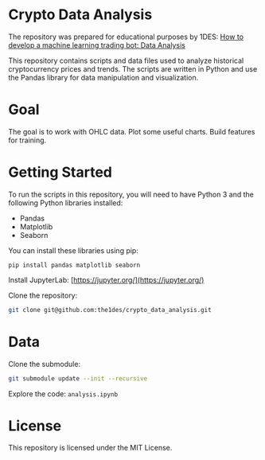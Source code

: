 # Crypto Data Analysis

The repository was prepared for educational purposes by 1DES:
[How to develop a machine learning trading bot: Data Analysis](https://1des.com/blog/posts/how-to-develop-machine-learning-trading-bot-data-analysis)

This repository contains scripts and data files used to analyze historical cryptocurrency prices and trends. The scripts are written in Python and use the Pandas library for data manipulation and visualization.

# Goal
The goal is to work with OHLC data. Plot some useful charts. Build features for training.  

# Getting Started

To run the scripts in this repository, you will need to have Python 3 and the following Python libraries installed:

- Pandas
- Matplotlib
- Seaborn

You can install these libraries using pip:

```
pip install pandas matplotlib seaborn

```
Install JupyterLab:
[https://jupyter.org/](https://jupyter.org/)


Clone the repository:

```sh
git clone git@github.com:the1des/crypto_data_analysis.git
```

# Data

Clone the submodule:

```sh
git submodule update --init --recursive
```


Explore the code: `analysis.ipynb`


# License

This repository is licensed under the MIT License.
